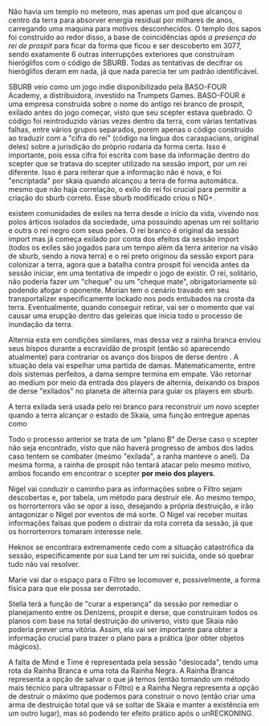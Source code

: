 Não havia um templo no meteoro, mas apenas um pod que alcançou o centro da terra para absorver energia residual por milhares de anos, carregando uma maquina para motivos desconhecidos. O templo dos sapos foi construído ao redor disso, a base de coincidências *após a presença do rei de prospit* para ficar da forma que ficou e ser descoberto em 3077, sendo exatamente 6 outras interrupções exteriores que construíram hieróglifos com o código de SBURB. Todas as tentativas de decifrar os hieróglifos deram em nada, já que nada parecia ter um padrão identificável. 

SBURB veio como um jogo indie disponibilizado pela BASO-FOUR Academy, a distribuidora, investido na Trumpets Games. BASO-FOUR é uma empresa construida sobre o nome do antigo rei branco de prospit, exilado antes do jogo começar, visto que seu scepter estava quebrado. O código foi reintroduzido várias vezes dentro da terra, com várias tentativas falhas, entre vários grupos separados, porem apenas o código construído ao traduzir com a "cifra do rei" (código na lingua dos caraspacians, original deles) sobre a jurisdição do próprio rodaria da forma certa. Isso é importante, pois essa cifra foi escrita com base da informação dentro do scepter que se tratava do scepter utilizado na sessão import, por um rei diferente. Isso é para reiterar que a informação não é nova, e foi "encriptada" por skaia quando alcançou a terra de forma automática. mesmo que não haja correlação, o exilo do rei foi crucial para permitir a criação do sburb correto. Esse sburb modificado criou o NG+.

existem comunidades de exiles na terra desde o início da vida, vivendo nos polos árticos isolados da sociedade, uma possuindo apenas um rei solitario e outra o rei negro com seus peões. O rei branco é original da sessão import mas já começa exilado por conta dos efeitos da sessão import (todos os exiles são jogados para um tempo além da terra anterior na visão de sburb, sendo a nova terra) e o rei preto originou da sessão export para colonizar a terra, agora que a batalha contra prospit foi vencida antes da sessão iniciar, em uma tentativa de impedir o jogo de existir. O rei, solitário, não poderia fazer um "cheque" ou um "cheque mate", obrigatoriamente só podendo afogar o oponente.
 Morian tem o cenário travado em seu transportalizer especificamente lockado nos pods entubados na crosta da terra. Eventualmente, quando conseguir retirar, vai ser o momento que vai causar uma erupção dentro das geleiras que inicia todo o processo de inundação da terra.

Alternia esta em condições similares, mas dessa vez a rainha branca enviou seus bispos durante a escravidão de prospit (então só aparecendo atualmente) para contrariar os avanço dos bispos de derse dentro . A situação dela vai espelhar uma partida de damas. Matematicamente, entre dois sistemas perfeitos, a dama sempre termina em empate. Vão retornar ao medium por meio da entrada dos players de alternia, deixando os bispos de derse "exilados" no planeta de alternia para guiar os players em sburb.

A terra exilada será usada pelo rei branco para reconstruir um novo scepter quando a terra alcançar o estado de Skaia, uma função entregue apenas como 

 Todo o processo anterior se trata de um "plano B" de Derse caso o scepter não seja encontrado, visto que não haverá progresso de ambos dos lados caso tentem se combater (mesmo "exilada", a ranha manteve o anel). Da mesma forma, a rainha de prospit não tentará atacar pelo mesmo motivo, ambos focando em encontrar o scepter **por meio dos players**. 

Nigel vai conduzir o caminho para as informações sobre o Filtro sejam descobertas e, por tabela, um método para destruir ele. Ao mesmo tempo, os horrorterrors vão se opor a isso, desejando a própria destruição, e irão antagonizar o Nigel por eventos de má sorte. O Nigel vai receber muitas informações falsas que podem o distrair da rota correta da sessão, já que os horrorterrors tomaram interesse nele.

Heknox se encontrara extremamente cedo com a situação catastrófica da sessão, especificamente por sua Land ter um rei suicida, onde só quebrar tudo não vai resolver.

Marie vai dar o espaço para o Filtro se locomover e, possivelmente, a forma física para que ele possa ser derrotado.

Stella terá a função de "curar a esperança" da sessão por remediar o planejamento entre os Denizens, prospit e derse, que construíram todos os planos com base na total destruição do universo, visto que Skaia não poderia prever uma vitória. Assim, ela vai ser importante para obter a informação crucial para trazer o plano para a prática (por obter objetos mágicos).

A falta de Mind e Time é representada pela sessão "deslocada", tendo uma rota da Rainha Branca e uma rota da Rainha Negra. A Rainha Branca representa a opção de salvar o que já temos (então tomando um método mais técnico para ultrapassar o Filtro) e a Rainha Negra representa a opção de destruir o máximo que podemos para construir o novo (então criar uma arma de destruição total que vá se soltar de Skaia e manter a existência em um outro lugar), mas só podendo ter efeito prático após o unRECKONING.